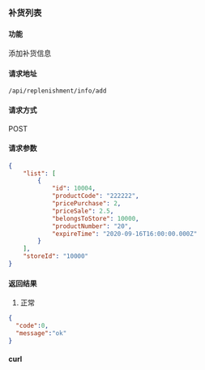 
### 补货列表

#### 功能
添加补货信息

#### 请求地址
```text
/api/replenishment/info/add
```

#### 请求方式
POST

#### 请求参数
```json
{
    "list": [
        {
            "id": 10004,
            "productCode": "222222",
            "pricePurchase": 2,
            "priceSale": 2.5,
            "belongsToStore": 10000,
            "productNumber": "20",
            "expireTime": "2020-09-16T16:00:00.000Z"
        }
    ],
    "storeId": "10000"
}
```

#### 返回结果
1. 正常
```json
{
  "code":0,
  "message":"ok"
}
```


#### curl
```text

```